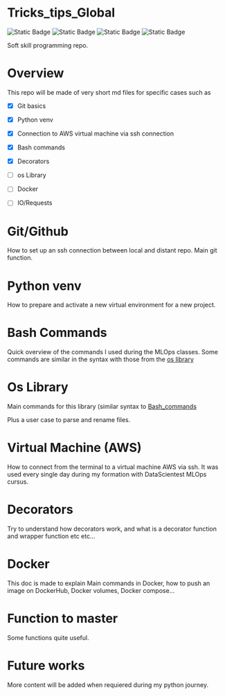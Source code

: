# Tricks_tips_Global
![Static Badge](https://img.shields.io/badge/Git_Github-red) 
![Static Badge](https://img.shields.io/badge/Virtual_Environment-white)
![Static Badge](https://img.shields.io/badge/Bash-cyan) 
![Static Badge](https://img.shields.io/badge/Virtual_Machine-yellow)


Soft skill programming repo.


# Overview
This repo will be made of very short md files for specific cases such as

- [x] Git basics

- [x] Python venv

- [x] Connection to AWS virtual machine via ssh connection

- [x] Bash commands
- [x] Decorators
- [ ] os Library
- [ ] Docker
- [ ] IO/Requests




# Git/Github

How to set up an ssh connection between local and distant repo.
Main git function.


# Python venv

How to prepare and activate a new virtual environment for a new project.

# Bash Commands

Quick overview of the commands I used during the MLOps classes.
Some commands are similar in the syntax with those from the [os library](os_library.md)

# Os Library
Main commands for this library (similar syntax to [Bash_commands](Bash.md)

Plus a user case to parse and rename files.



# Virtual Machine (AWS)
How to connect from the terminal to a virtual machine AWS via ssh.
It was used every single day during my formation with DataScientest MLOps cursus.

# Decorators
Try to understand how decorators work, and what is a decorator function and wrapper function etc etc...

# Docker
This doc is made to explain Main commands in Docker, how to push an image on DockerHub, Docker  volumes, Docker compose...

# Function to master

Some functions quite useful.

# Future works
More content will be added when requiered during my python journey.




